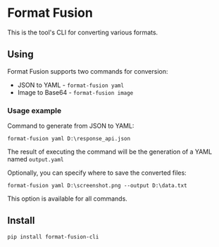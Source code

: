 # Format Fusion 

This is the tool's CLI for converting various formats.

## Using

Format Fusion supports two commands for conversion:
- JSON to YAML - `format-fusion yaml`
- Image to Base64 - `format-fusion image`

### Usage example
Command to generate from JSON to YAML:

``
format-fusion yaml D:\response_api.json
``

The result of executing the command will be the generation of a YAML named `output.yaml`

Optionally, you can specify where to save the converted files:

``
format-fusion yaml D:\screenshot.png --output D:\data.txt
``

This option is available for all commands.
## Install 

``
pip install format-fusion-cli
``
